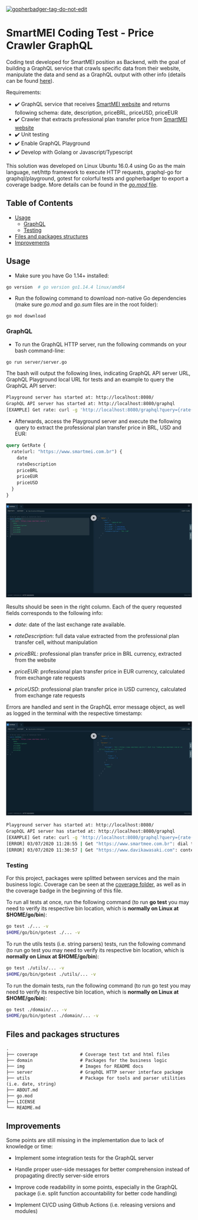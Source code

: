 <a href='https://github.com/jpoles1/gopherbadger' target='_blank'>![gopherbadger-tag-do-not-edit](https://img.shields.io/badge/Go%20Coverage-84%25-brightgreen.svg?longCache=true&style=flat)</a>

# SmartMEI Coding Test - Price Crawler GraphQL

Coding test developed for SmartMEI position as Backend, with the goal of building a GraphQL service that crawls specific data from their website, manipulate the data and send as a GraphQL output with other info (details can be found [here](https://github.com/davikawasaki/smartmei-coding-test/blob/master/ABOUT.md)).

Requirements:

- :heavy_check_mark: GraphQL service that receives [SmartMEI website](https://www.smartmei.com.br) and returns following schema: date, description, priceBRL, priceUSD, priceEUR
- :heavy_check_mark: Crawler that extracts professional plan transfer price from [SmartMEI website](https://www.smartmei.com.br)
- :heavy_check_mark: Unit testing
- :heavy_check_mark: Enable GraphQL Playground
- :heavy_check_mark: Develop with Golang or Javascript/Typescript

This solution was developed on Linux Ubuntu 16.0.4 using Go as the main language, net/http framework to execute HTTP requests, graphql-go for graphql/playground, gotest for colorful tests and gopherbadger to export a coverage badge. More details can be found in the [*go.mod* file](https://github.com/davikawasaki/smartmei-coding-test/blob/master/go.mod).

## Table of Contents

<!--ts-->
  * [Usage](#usage)
    * [GraphQL](#graphql)
    * [Testing](#testing)
  * [Files and packages structures](#files-and-packages-structures)
  * [Improvements](#improvements)
<!--te-->

## Usage

- Make sure you have Go 1.14+ installed:

```bash
go version  # go version go1.14.4 linux/amd64
```

- Run the following command to download non-native Go dependencies (make sure *go.mod* and *go.sum* files are in the root folder):

```bash
go mod download
```

### GraphQL

- To run the GraphQL HTTP server, run the following commands on your bash command-line:

```bash
go run server/server.go
```

The bash will output the following lines, indicating GraphQL API server URL, GraphQL Playground local URL for tests and an example to query the GraphQL API server:

```bash
Playground server has started at: http://localhost:8080/
GraphQL API server has started at: http://localhost:8080/graphql
[EXAMPLE] Get rate: curl -g 'http://localhost:8080/graphql?query={rate(url:%22https://www.smartmei.com.br%22){date,%20rateDescription,priceBRL,priceEUR,priceUSD}}'
```

- Afterwards, access the Playground server and execute the following query to extract the professional plan transfer price in BRL, USD and EUR:

```graphql
query GetRate {
  rate(url: "https://www.smartmei.com.br") {
    date
    rateDescription
    priceBRL
    priceEUR
    priceUSD
  }
}
```

![Result from the executed GraphQL Query on Playground](img/graphql_query_result.jpg)

Results should be seen in the right column. Each of the query requested fields corresponds to the following info:

- *date*: date of the last exchange rate available.

- *rateDescription*: full data value extracted from the professional plan transfer cell, without manipulation

- *priceBRL*: professional plan transfer price in BRL currency, extracted from the website

- *priceEUR*: professional plan transfer price in EUR currency, calculated from exchange rate requests

- *priceUSD*: professional plan transfer price in USD currency, calculated from exchange rate requests

Errors are handled and sent in the GraphQL error message object, as well as logged in the terminal with the respective timestamp:

![Error from the executed GraphQL Query on Playground](img/graphql_query_error.jpg)

```bash
Playground server has started at: http://localhost:8080/
GraphQL API server has started at: http://localhost:8080/graphql
[EXAMPLE] Get rate: curl -g 'http://localhost:8080/graphql?query={rate(url:%22https://www.smartmei.com.br%22){date,%20rateDescription,priceBRL,priceEUR,priceUSD}}'
[ERROR] 03/07/2020 11:28:55 | Get "https://www.smartmee.com.br": dial tcp: lookup www.smartmee.com.br on 127.0.1.1:53: no such host
[ERROR] 03/07/2020 11:30:57 | Get "https://www.davikawasaki.com": context deadline exceeded (Client.Timeout exceeded while awaiting headers)
```

### Testing

For this project, packages were splitted between services and the main business logic. Coverage can be seen at the [coverage folder](https://github.com/davikawasaki/smartmei-coding-test/tree/master/coverage), as well as in the coverage badge in the beginning of this file.

To run all tests at once, run the following command (to run **go test** you may need to verify its respective bin location, which is **normally on Linux at $HOME/go/bin**):

```bash
go test ./... -v
$HOME/go/bin/gotest ./... -v
```

To run the utils tests (i.e. string parsers) tests, run the following command (to run go test you may need to verify its respective bin location, which is **normally on Linux at $HOME/go/bin**):

```bash
go test ./utils/... -v
$HOME/go/bin/gotest ./utils/... -v
```

To run the domain tests, run the following command (to run go test you may need to verify its respective bin location, which is **normally on Linux at $HOME/go/bin**):

```bash
go test ./domain/... -v
$HOME/go/bin/gotest ./domain/... -v
```

## Files and packages structures
    .
    ├── coverage                # Coverage test txt and html files
    ├── domain                  # Packages for the business logic
    ├── img                     # Images for README docs
    ├── server                  # GraphQL HTTP server interface package
    ├── utils                   # Package for tools and parser utilities (i.e. date, string)
    ├── ABOUT.md
    ├── go.mod
    ├── LICENSE
    └── README.md

## Improvements

Some points are still missing in the implementation due to lack of knowledge or time:

- Implement some integration tests for the GraphQL server

- Handle proper user-side messages for better comprehension instead of propagating directly server-side errors

- Improve code readability in some points, especially in the GraphQL package (i.e. split function accountability for better code handling)

- Implement CI/CD using Github Actions (i.e. releasing versions and modules)
